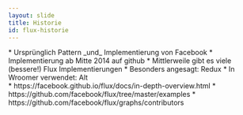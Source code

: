 ```yaml
---
layout: slide
title: Historie
id: flux-historie
---
```

<section markdown="1">
* Ursprünglich Pattern _und_ Implementierung von Facebook
* Implementierung ab Mitte 2014 auf github
* Mittlerweile gibt es viele (bessere!) Flux Implementierungen
* Besonders angesagt: Redux 
* In Wroomer verwendet: Alt
</section>

<section markdown="1">
* https://facebook.github.io/flux/docs/in-depth-overview.html
* https://github.com/facebook/flux/tree/master/examples
* https://github.com/facebook/flux/graphs/contributors
</section>
